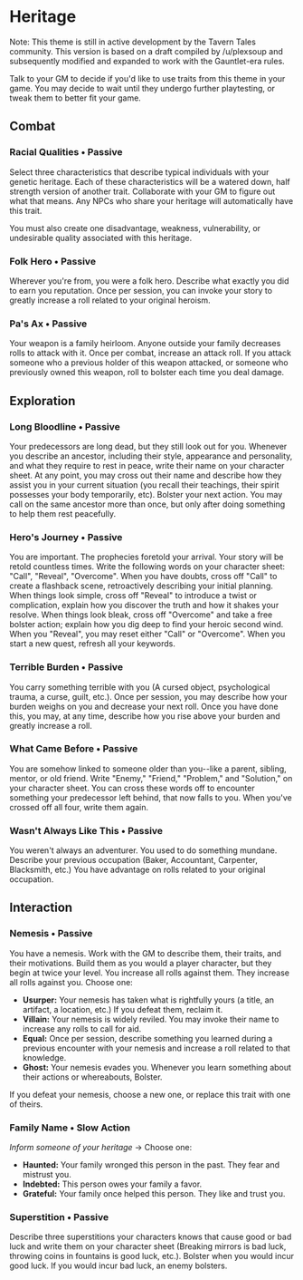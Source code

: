 # Heritage
Note: This theme is still in active development by the Tavern Tales community.
This version is based on a draft compiled by /u/plexsoup and subsequently
modified and expanded to work with the Gauntlet-era rules.

Talk to your GM to decide if you'd like to use traits from this theme in your
game. You may decide to wait until they undergo further playtesting, or tweak
them to better fit your game.

## Combat
### Racial Qualities &bull; Passive
Select three characteristics that describe typical individuals with your
genetic heritage. Each of these characteristics will be a watered down, half
strength version of another trait. Collaborate with your GM to figure out what
that means. Any NPCs who share your heritage will automatically have this
trait.

You must also create one disadvantage, weakness, vulnerability, or undesirable
quality associated with this heritage.

### Folk Hero &bull; Passive
Wherever you're from, you were a folk hero. Describe what exactly you did to
earn you reputation. Once per session, you can invoke your story to greatly
increase a roll related to your original heroism.

### Pa's Ax &bull; Passive
Your weapon is a family heirloom. Anyone outside your family decreases rolls to
attack with it. Once per combat, increase an attack roll. If you attack someone
who a previous holder of this weapon attacked, or someone who previously owned
this weapon, roll to bolster each time you deal damage.

## Exploration
### Long Bloodline &bull; Passive
Your predecessors are long dead, but they still look out for you. Whenever you
describe an ancestor, including their style, appearance and personality, and
what they require to rest in peace, write their name on your character sheet.
At any point, you may cross out their name and describe how they assist you in
your current situation (you recall their teachings, their spirit possesses your
body temporarily, etc). Bolster your next action. You may call on the same
ancestor more than once, but only after doing something to help them rest
peacefully.

### Hero's Journey &bull; Passive
You are important. The prophecies foretold your arrival. Your story will be
retold countless times. Write the following words on your character sheet:
"Call", "Reveal", "Overcome". When you have doubts, cross off "Call" to create
a flashback scene, retroactively describing your initial planning. When things
look simple, cross off "Reveal" to introduce a twist or complication, explain
how you discover the truth and how it shakes your resolve. When things look
bleak, cross off "Overcome" and take a free bolster action; explain how you dig
deep to find your heroic second wind. When you "Reveal", you may reset either
"Call" or "Overcome". When you start a new quest, refresh all your keywords.

### Terrible Burden &bull; Passive
You carry something terrible with you (A cursed object, psychological trauma, a
curse, guilt, etc.). Once per session, you may describe how your burden weighs
on you and decrease your next roll. Once you have done this, you may, at any
time, describe how you rise above your burden and greatly increase a roll.

### What Came Before &bull; Passive
You are somehow linked to someone older than you--like a parent, sibling,
mentor, or old friend. Write "Enemy," "Friend," "Problem," and "Solution," on
your character sheet. You can cross these words off to encounter something your
predecessor left behind, that now falls to you. When you've crossed off all
four, write them again.

### Wasn't Always Like This &bull; Passive
You weren't always an adventurer. You used to do something mundane. Describe
your previous occupation (Baker, Accountant, Carpenter, Blacksmith, etc.) You
have advantage on rolls related to your original occupation.

## Interaction
### Nemesis &bull; Passive
You have a nemesis. Work with the GM to describe them, their traits, and their
motivations. Build them as you would a player character, but they begin at
twice your level. You increase all rolls against them. They increase all rolls
against you. Choose one:

* **Usurper:** Your nemesis has taken what is rightfully yours (a title, an
  artifact, a location, etc.) If you defeat them, reclaim it.
* **Villain:** Your nemesis is widely reviled. You may invoke their name to
  increase any rolls to call for aid.
* **Equal:** Once per session, describe something you learned during a previous
  encounter with your nemesis and increase a roll related to that knowledge.
* **Ghost:** Your nemesis evades you. Whenever you learn something about their
  actions or whereabouts, Bolster.

If you defeat your nemesis, choose a new one, or replace this trait with one of
theirs.
 
### Family Name &bull; Slow Action
*Inform someone of your heritage* &#8594; Choose one:

* **Haunted:** Your family wronged this person in the past. They fear and
  mistrust you.
* **Indebted:** This person owes your family a favor.
* **Grateful:** Your family once helped this person. They like and trust you.
 
### Superstition &bull; Passive
Describe three superstitions your characters knows that cause good or bad luck
and write them on your character sheet (Breaking mirrors is bad luck, throwing
coins in fountains is good luck, etc.). Bolster when you would incur good luck.
If you would incur bad luck, an enemy bolsters.
